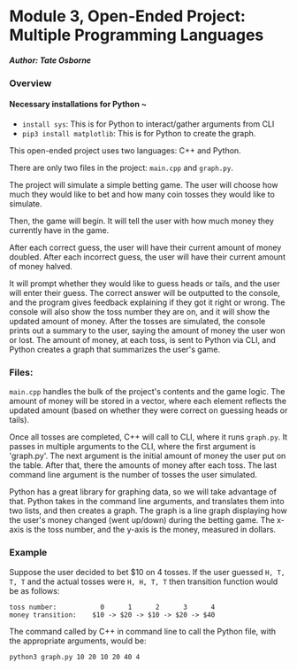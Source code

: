 # Module 3, Open-Ended Project: Multiple Programming Languages
#### _Author: Tate Osborne_

### Overview
#### Necessary installations for Python ~
- `install sys`: This is for Python to interact/gather arguments from CLI
- `pip3 install matplotlib`: This is for Python to create the graph.

This open-ended project uses two languages: C++ and Python.

There are only two files in the project: `main.cpp` and `graph.py`.

The project will simulate a simple betting game. The user will choose how much they would like
to bet and how many coin tosses they would like to simulate.

Then, the game will begin. It will tell the user with how much money they currently have in the game.

After each correct guess, the user will have their current amount of money doubled. After each
incorrect guess, the user will have their current amount of money halved.

It will prompt whether they would like to guess heads or tails, and the user will enter their guess.
The correct answer will be outputted to the console, and the program gives feedback explaining if they got it
right or wrong. The console will also show the toss number they are on, and it will show the updated amount of money.
After the tosses are simulated, the console prints out a summary to the user, saying the amount of money the user won or lost.
The amount of money, at each toss, is sent to Python via CLI, and Python creates a graph that summarizes the user's game.

### Files:
`main.cpp` handles the bulk of the project's contents and the game logic. The amount of money will be stored
in a vector, where each element reflects the updated amount (based on whether they were correct on guessing
heads or tails). 

Once all tosses are completed, C++ will call to CLI, where it runs `graph.py`. It passes in multiple arguments to the CLI,
where the first argument is 'graph.py'. The next argument is the initial amount of money the user put on the table. After that,
there the amounts of money after each toss. The last command line argument is the number of tosses the user simulated.

Python has a great library for graphing data, so we will take advantage of that.
Python takes in the command line arguments, and translates them into two lists, and then creates a graph. The graph is
a line graph displaying how the user's money changed (went up/down) during the betting game. The x-axis is the toss number,
and the y-axis is the money, measured in dollars.

### Example 
Suppose the user decided to bet $10 on 4 tosses.
If the user guessed `H, T, T, T` and the actual tosses were `H, H, T, T` then transition function would be as follows:
```
toss number:           0      1      2      3      4
money transition:    $10 -> $20 -> $10 -> $20 -> $40
```
The command called by C++ in command line to call the Python file, with the appropriate arguments, would be:
```
python3 graph.py 10 20 10 20 40 4
```
